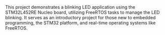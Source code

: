 This project demonstrates a blinking LED application using the STM32L452RE Nucleo board, utilizing FreeRTOS tasks to manage the LED blinking. It serves as an introductory project for those new to embedded programming, the STM32 platform, and real-time operating systems like FreeRTOS.
